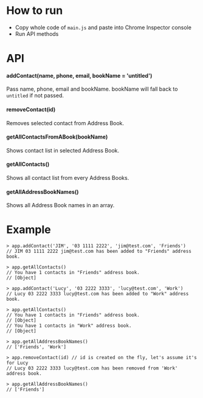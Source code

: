 # How to run
- Copy whole code of `main.js` and paste into Chrome Inspector console
- Run API methods

# API

#### addContact(name, phone, email, bookName = 'untitled')
Pass name, phone, email and bookName. bookName will fall back to `untitled` if not passed.

#### removeContact(id)
Removes selected contact from Address Book.

#### getAllContactsFromABook(bookName)
Shows contact list in selected Address Book.

#### getAllContacts()
Shows all contact list from every Address Books.

#### getAllAddressBookNames()
Shows all Address Book names in an array.

# Example
```
> app.addContact('JIM', '03 1111 2222', 'jim@test.com', 'Friends')
// JIM 03 1111 2222 jim@test.com has been added to "Friends" address book.

> app.getAllContacts()
// You have 1 contacts in "Friends" address book.
// [Object]

> app.addContact('Lucy', '03 2222 3333', 'lucy@test.com', 'Work')
// Lucy 03 2222 3333 lucy@test.com has been added to "Work" address book.

> app.getAllContacts()
// You have 1 contacts in "Friends" address book.
// [Object]
// You have 1 contacts in "Work" address book.
// [Object]

> app.getAllAddressBookNames()
// ['Friends', 'Work']

> app.removeContact(id) // id is created on the fly, let's assume it's for Lucy
// Lucy 03 2222 3333 lucy@test.com has been removed from 'Work' address book.

> app.getAllAddressBookNames()
// ['Friends']
```
